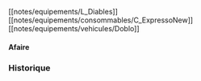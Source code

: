 [[notes/equipements/L_Diables]] [[notes/equipements/consommables/C_ExpressoNew]] [[notes/equipements/vehicules/Doblo]]

#### Afaire 

### Historique